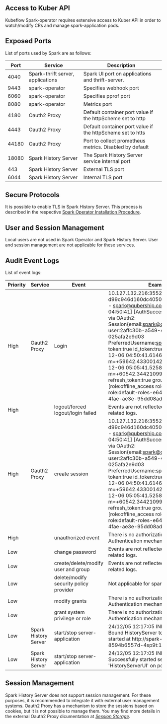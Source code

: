 ## Access to Kuber API

Kubeflow Spark-operator requires extensive access to Kuber API in order to watch/modify CRs and manage spark-application pods.

## Exposed Ports

List of ports used by Spark are as follows: 

| Port | Service                       | Description                                                                                                                                                                                                                                                                                |
|------|-------------------------------|--------------------------------------------------------------------------------------------------------------------------------------------------------------------------------------------------------------------------------------------------------------------------------------------|
| 4040 | Spark-thrift server, applications| Spark UI port on applications and thrift-server.                                                                                                                                                                                                                                         |
| 9443 | spark-operator | Specifies webhook port |
| 6060 | spark-operator | Specifies pprof port |
| 8080 | spark-operator | Metrics port |
| 4180 | Oauth2 Proxy | Default container port value if the httpScheme set to http |
| 4443 | Oauth2 Proxy | Default container port value if the httpScheme set to htts |
| 44180 | Oauth2 Proxy | Port to collect prometheus metrics. Disabled by default |
| 18080 | Spark History Server | The Spark History Server service internal port |
| 443 | Spark History Server | External TLS port |
| 6044 | Spark History Server | Internal TLS port |

## Secure Protocols

It is possible to enable TLS in Spark History Server. This process is described in the respective [Spark Operator Installation Procedure](/docs/public/installation.md#spark-history-server-deployment).

## User and Session Management

Local users are not used in Spark Operator and Spark History Server. User and session management are not applicable for these services.

## Audit Event Logs

List of event logs: 

| Priority | Service | Event                       | Example                                                                                                                                                                                                                                                                                |
|------|-------------------------------|--------------------------------------------------------------------------------------------------------------------------------------------------------------------------------------------------------------------------------------------------------------------------------------------|-----------------------------|
| High | Oauth2 Proxy | Login                         | 10.127.132.216:35528 - d99c946d160dc405026679d4e220a9cd - spark@qubership.com [2024/12/06 04:50:41] [AuthSuccess] Authenticated via OAuth2: Session{email:spark@qubership.com user:2affc30b-a549-4f91-bdbb-025afa2e9d03 PreferredUsername:spark@qubership.com token:true id_token:true created:2024-12-06 04:50:41.614617414 +0000 UTC m=+59642.433001425 expires:2024-12-06 05:05:41.525826993 +0000 UTC m=+60542.344210998 refresh_token:true groups:[role:offline_access role:uma_authorization role:default-roles-e6426d1d-967f-4fae-ae3e-95dd08ad6c50]}.                                                                                                                                                                                                                                         |
| High | | logout/forced logout/login failed                         | Events are not reflected in the spark related logs.                                                                                                                                                                                                                                |
| High | Oauth2 Proxy | create session | 10.127.132.216:35528 - d99c946d160dc405026679d4e220a9cd - spark@qubership.com [2024/12/06 04:50:41] [AuthSuccess] Authenticated via OAuth2: Session{email:spark@qubership.com user:2affc30b-a549-4f91-bdbb-025afa2e9d03 PreferredUsername:spark@qubership.com token:true id_token:true created:2024-12-06 04:50:41.614617414 +0000 UTC m=+59642.433001425 expires:2024-12-06 05:05:41.525826993 +0000 UTC m=+60542.344210998 refresh_token:true groups:[role:offline_access role:uma_authorization role:default-roles-e6426d1d-967f-4fae-ae3e-95dd08ad6c50]}.                                          |
| High | | unauthorized event | There is no authorization in spark history. Authentication mechanism is used only.|
| Low | | change password | Events are not reflected in the spark related logs.|
| Low | | create/delete/modify user and group | Events are not reflected in the spark related logs.|
| Low | | delete/modify security policy provider | Not applicable for spark history server.|
| Low | | modify grants | There is no authorization in spark history. Authentication mechanism is used only.|
| Low | | grant system privilege or role | There is no authorization in spark history. Authentication mechanism is used only.|
| Low | Spark History Server | start/stop server-application | 24/12/05 12:17:05 INFO HistoryServer: Bound HistoryServer to 0.0.0.0, and started at http://spark-history-server-8594b6557d-4sp9t:18080|
| Low | Spark History Server | start/stop server-application | 24/12/05 12:17:05 INFO Utils: Successfully started service 'HistoryServerUI' on port 18080.|

## Session Management

Spark History Server does not support session management. For these purposes, it is recommended to integrate it with external user management systems.
Oauth2 Proxy has a mechanism to store the sessions based on cookies, but it is not possible to manage them. You may find more details in the external Oauth2 Proxy dicumentation at _[Session Storage](https://oauth2-proxy.github.io/oauth2-proxy/configuration/session_storage/)_.

